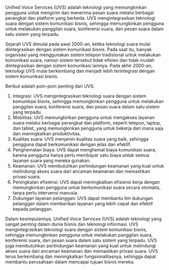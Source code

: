 Unified Voice Services (UVS) adalah teknologi yang memungkinkan pengguna untuk mengirim dan menerima pesan suara melalui berbagai perangkat dan platform yang berbeda. UVS mengintegrasikan teknologi suara dengan sistem komunikasi bisnis, sehingga memungkinkan pengguna untuk melakukan panggilan suara, konferensi suara, dan pesan suara dalam satu sistem yang terpadu.

Sejarah UVS dimulai pada awal 2000-an, ketika teknologi suara mulai diintegrasikan dengan sistem komunikasi bisnis. Pada saat itu, banyak organisasi yang menggunakan sistem telepon tradisional untuk melakukan komunikasi suara, namun sistem tersebut tidak efisien dan tidak mudah diintegrasikan dengan sistem komunikasi lainnya. Pada akhir 2000-an, teknologi UVS mulai berkembang dan menjadi lebih terintegrasi dengan sistem komunikasi bisnis.

Berikut adalah poin-poin penting dari UVS:

1.  Integrasi: UVS mengintegrasikan teknologi suara dengan sistem komunikasi bisnis, sehingga memungkinkan pengguna untuk melakukan panggilan suara, konferensi suara, dan pesan suara dalam satu sistem yang terpadu.
2.  Mobilitas: UVS memungkinkan pengguna untuk mengakses layanan suara melalui berbagai perangkat dan platform, seperti telepon, laptop, dan tablet, yang memungkinkan pengguna untuk bekerja dari mana saja dan meningkatkan produktivitas.
3.  Kualitas suara: UVS menjamin kualitas suara yang baik, sehingga pengguna dapat berkomunikasi dengan jelas dan efektif.
4.  Penghematan biaya: UVS dapat menghemat biaya komunikasi suara, karena pengguna hanya perlu membayar satu biaya untuk semua layanan suara yang mereka gunakan.
5.  Keamanan: UVS membutuhkan perlindungan keamanan yang kuat untuk melindungi akses suara dari ancaman keamanan dan memastikan privasi suara.
6.  Peningkatan efisiensi: UVS dapat meningkatkan efisiensi kerja dengan memungkinkan pengguna untuk berkomunikasi suara secara otomatis, tanpa perlu intervensi manusia.
7.  Dukungan layanan pelanggan: UVS dapat membantu tim dukungan pelanggan dalam memberikan layanan yang lebih cepat dan efektif kepada pelanggan.

Dalam kesimpulannya, Unified Voice Services (UVS) adalah teknologi yang sangat penting dalam dunia bisnis dan teknologi informasi. UVS mengintegrasikan teknologi suara dengan sistem komunikasi bisnis, sehingga memungkinkan pengguna untuk melakukan panggilan suara, konferensi suara, dan pesan suara dalam satu sistem yang terpadu. UVS juga membutuhkan perlindungan keamanan yang kuat untuk melindungi akses suara dari ancaman keamanan dan memastikan privasi suara. UVS terus berkembang dan meningkatkan fungsionalitasnya, sehingga dapat membantu perusahaan dalam mencapai tujuan bisnis mereka.